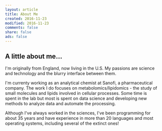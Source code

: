 ```yaml
---
layout: article                                                                                                                                            
title: About Me                                                                                                                                            
created: 2016-11-23
modified: 2016-11-23
comments: false
share: false
ads: false
---
```


## A little about me...  

I'm originally from England, now living in the U.S.  My passions are science and technology and the blurry interface between them.  

I'm currenty working as an analytical chemist at Sanofi, a pharmaceutical company.  The work I do focuses on metabolomics/lipidomics - the study of small molecules and lipids involved in cellular processes.  Some time is spent in the lab but most is spent on data science and developing new methods to analyze data and automate the processing.

Although I've always worked in the sciences, I've been programming for about 35 years and have experience in more than 20 languages and most operating systems, including several of the extinct ones!